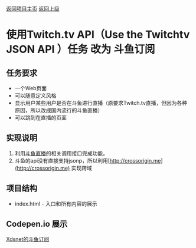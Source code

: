 [返回项目主页](https://github.com/xdsnet/freecodecamp-prj/)  [返回上级](../)
# 使用Twitch.tv API（Use the Twitchtv JSON API ）任务 改为 斗鱼订阅

## 任务要求
* 一个Web页面
* 可以随意定义风格
* 显示用户某些用户是否在斗鱼进行直播（原要求Twitch.tv直播，但因为各种原因，所以改成国内流行的斗鱼直播）
* 可以跳到在直播的页面


## 实现说明
1. 利用[斗鱼直播](http://www.douyu.com/)的相关调用接口完成功能。
2. 斗鱼的api没有直接支持jsonp，所以利用[http://crossorigin.me](http://crossorigin.me) 实现跨域


## 项目结构
* index.html - 入口和所有内容的展示

## Codepen.io 展示
[Xdsnet的斗鱼订阅](https://codepen.io/xdsnet/full/JbGYMp)